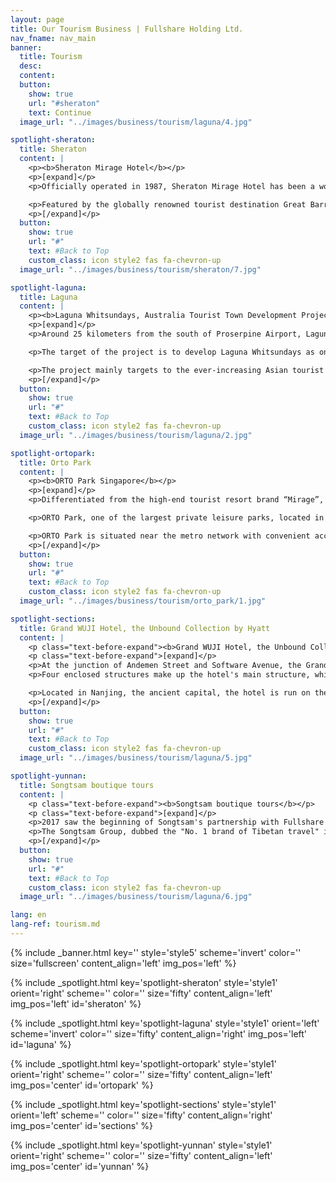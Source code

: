 ```yaml
---
layout: page
title: Our Tourism Business | Fullshare Holding Ltd.
nav_fname: nav_main
banner:
  title: Tourism
  desc:
  content:
  button:
    show: true
    url: "#sheraton"
    text: Continue
  image_url: "../images/business/tourism/laguna/4.jpg"

spotlight-sheraton:
  title: Sheraton
  content: |
    <p><b>Sheraton Mirage Hotel</b></p>
    <p>[expand]</p>
    <p>Officially operated in 1987, Sheraton Mirage Hotel has been a world-class prestigious tropical holiday paradise. The hotel has hosted many renowned dignitaries and celebrities including the former Chinese President Jiang Zemin, the former United States President Bill Clinton, the famous American actor Tom Hanks and John Travolta, the famous British singer Mick Jagger, the German supermodel Claudia Schiffer, etc.</p>

    <p>Featured by the globally renowned tourist destination Great Barrier Reef and Daintree Rainforest, as well as the unique cultural landscape of Port Douglas, it has successfully contributed “Mirage” to become one of the high-end tourist resort brands around the world. Fullshare Holdings Limited has introduced the brand “Mirage” to the high-end tourist and vacation markets in China and other countries.</p>
    <p>[/expand]</p>
  button:
    show: true
    url: "#"
    text: #Back to Top
    custom_class: icon style2 fas fa-chevron-up
  image_url: "../images/business/tourism/sheraton/7.jpg"

spotlight-laguna:
  title: Laguna
  content: |
    <p><b>Laguna Whitsundays, Australia Tourist Town Development Project</b></p>
    <p>[expand]</p>
    <p>Around 25 kilometers from the south of Proserpine Airport, Laguna Whitsundays covering approximately 2,800 square kilometers located in the Whitsunday Islands which is consisted by 74 scenic islands and adjacent to the World Heritage Great Barrier Reef. With the beautiful and pleasant scenery, it will definitely become the world-wide tourist resort landmarks in the twenty-first century.</p>

    <p>The target of the project is to develop Laguna Whitsundays as one of the top world-class destination resorts and high-end quality residential housing projects with the capacity to serve 15,000 people. It will include an international airport, five world-class hotels, a casino and entertainment center, two 18-hole and one 27-hole golf courses, and 860 berth marina, a tourism related organic farm, a shopping and retail area, a conference center, a cruise terminal, a retirement & vacation village and other real estate residential developments.</p>

    <p>The project mainly targets to the ever-increasing Asian tourist market, while to provide comprehensive community facilities to the neighboring mining towns. It will definitely become the star of Queensland for its tourism, resources, construction and agriculture development.</p>
    <p>[/expand]</p>
  button:
    show: true
    url: "#"
    text: #Back to Top
    custom_class: icon style2 fas fa-chevron-up
  image_url: "../images/business/tourism/laguna/2.jpg"

spotlight-ortopark:
  title: Orto Park
  content: |
    <p><b>ORTO Park Singapore</b></p>
    <p>[expand]</p>
    <p>Differentiated from the high-end tourist resort brand “Mirage”, ORTO Park emphasizes on suburbanized family vacation style with natural and original mission.</p>

    <p>ORTO Park, one of the largest private leisure parks, located in the northern part of Singapore, is constructed, managed and operated by the Group. It covers about 51,500 square meters with beautiful natural environment and it is a popular recreation park for local residents and tourists.</p>

    <p>ORTO Park is situated near the metro network with convenient access. With the simple and elegant scenery, as well as tranquil lake views, the park has all kinds of activity facilities such as shrimp & fishing pools, children playgrounds, etc. The outdoor lakeside cottages and lake avenue are suitable to organize all types of schools events, family gatherings and weddings, etc. The restaurants and cafes situated along the scenic lakeside offer delicious culinary experience to the visitors.</p>
    <p>[/expand]</p>
  button:
    show: true
    url: "#"
    text: #Back to Top
    custom_class: icon style2 fas fa-chevron-up
  image_url: "../images/business/tourism/orto_park/1.jpg"

spotlight-sections:
  title: Grand WUJI Hotel, the Unbound Collection by Hyatt
  content: |
    <p class="text-before-expand"><b>Grand WUJI Hotel, the Unbound Collection by Hyatt</b></p>
    <p class="text-before-expand">[expand]</p>
    <p>At the junction of Andemen Street and Software Avenue, the Grand WUJI Hotel, the Unbound Collection by Hyatt, is situated in the center of China's (Nanjing) Software Valley. It is the first high-end hotel in Nanjing that features the inheritance of traditional Chinese health culture and practices the concept of a healthy lifestyle. </p>
    <p>Four enclosed structures make up the hotel's main structure, which cleverly combines the traditional Chinese conception of health and wellness with the natural ecology. The main building, which shockingly gives the illusion of floating in the air, houses  272 sets of varied guest rooms and suites, in addition to 4 high-end restaurants. The hotel restaurants follow the slogan "tasting five flavors in five seasons, serving only seasonal food," with the goal of serving guests food that can heal their bodies and souls. A 3,000 square meter banquet area, which is made up of banquet rooms and an inner court lawn, can be flexibly divided and combined to meet the needs of meetings and wedding banquets of various sizes and styles. </p>

    <p>Located in Nanjing, the ancient capital, the hotel is run on the principle of fostering a healthy lifestyle by drawing inspiration from traditional Chinese culture and according to the natural laws and health preservation concepts of the five seasons, which go as follows: "growing in spring, blossoming in summer, harvesting in autumn, and relaxing in winter." The goal of the hotel is to provide guests with " a habitat for their body and soul, heaven for their self-cultivation”. </p>
    <p>[/expand]</p>
  button:
    show: true
    url: "#"
    text: #Back to Top
    custom_class: icon style2 fas fa-chevron-up
  image_url: "../images/business/tourism/laguna/5.jpg"

spotlight-yunnan:
  title: Songtsam boutique tours
  content: |
    <p class="text-before-expand"><b>Songtsam boutique tours</b></p>
    <p class="text-before-expand">[expand]</p>
    <p>2017 saw the beginning of Songtsam's partnership with Fullshare Holdings. Since then, the two parties have worked together to offer customers around the world a deep cultural experience as well as top-notch health care and vacation services.</p>
    <p>The Songtsam Group, dubbed the "No. 1 brand of Tibetan travel" in China, has won numerous awards both domestically and internationally for its distinctive location choices, availability of boutique hotels with a museum-like feel, capacity to provide clients with value-for-money travel experiences, and the sincere and thoughtful services. Through more than 20 years of effort, Songtsam has developed a product that combines sightseeing along the new Yunnan-Tibet transit route, which extends along the Ancient Tea-Horse Road, and the experiences of living in boutique mountain hotels. It has a special travel route that links the World Natural Heritage "Three Rivers" region, the legendary National Highways 214 and 318, the Ancient Tea-Horse Road, and the "Third Pole" Qinghai-Tibet Plateau, with the goal of providing visitors the opportunities to deeply explore the hinterland of China's Three Rivers and the mysterious lands of Yunnan and Tibet. </p>
    <p>[/expand]</p>
  button:
    show: true
    url: "#"
    text: #Back to Top
    custom_class: icon style2 fas fa-chevron-up
  image_url: "../images/business/tourism/laguna/6.jpg"

lang: en
lang-ref: tourism.md
---
```


<!-- Welcome Banner -->

{% include _banner.html key='' style='style5' scheme='invert' color='' size='fullscreen' content_align='left' img_pos='left' %}

<!-- Properties -->

{% include _spotlight.html key='spotlight-sheraton' style='style1' orient='right' scheme='' color='' size='fifty' content_align='left' img_pos='left' id='sheraton' %}

{% include _spotlight.html key='spotlight-laguna' style='style1' orient='left' scheme='invert' color='' size='fifty' content_align='right' img_pos='left' id='laguna' %}

{% include _spotlight.html key='spotlight-ortopark' style='style1' orient='right' scheme='' color='' size='fifty' content_align='left' img_pos='center' id='ortopark' %}

{% include _spotlight.html key='spotlight-sections' style='style1' orient='left' scheme='' color='' size='fifty' content_align='right' img_pos='center' id='sections' %}

{% include _spotlight.html key='spotlight-yunnan' style='style1' orient='right' scheme='' color='' size='fifty' content_align='left' img_pos='center' id='yunnan' %}
